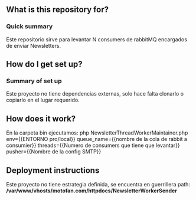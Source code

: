 What is this repository for?
--------

### Quick summary ###

Este repositorio sirve para levantar N consumers de rabbitMQ encargados de enviar Newsletters.

How do I get set up?
-------

### Summary of set up ###

Este proyecto no tiene dependencias externas, solo hace falta clonarlo o copiarlo en el lugar requerido.

How does it work?
---------
En la carpeta bin ejecutamos:
php NewsletterThreadWorkerMaintainer.php 
env={{ENTORNO pro/local}} 
queue_name={{nombre de la cola de rabbit a consumier}}
threads={{Numero de consumers que tiene que levantar}} 
pusher={{Nombre de la config SMTP}}

Deployment instructions
-------
Este proyecto no tiene estrategia definida, se encuentra en guerrillera path:
**/var/www/vhosts/motofan.com/httpdocs/NewsletterWorkerSender**